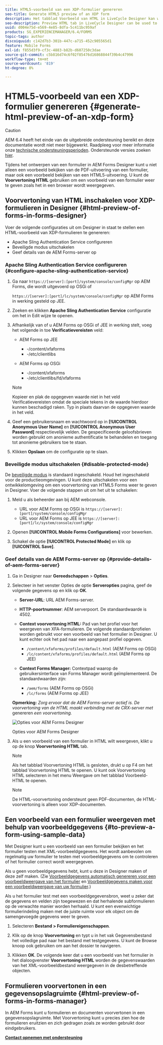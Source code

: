 ```yaml
---
title: HTML5-voorbeeld van een XDP-formulier genereren
seo-title: Generate HTML5 preview of an XDP form
description: Het tabblad Voorbeeld van HTML in LiveCycle Designer kan worden gebruikt om een voorbeeld van formulieren weer te geven zoals deze in een browser worden weergegeven.
seo-description: Preview HTML tab in LiveCycle Designer can be used to preview forms as they appear in a browser.
uuid: d004e75d-e569-4e85-8dfa-5c411bc959af
products: SG_EXPERIENCEMANAGER/6.4/FORMS
topic-tags: author
discoiquuid: c142d7b3-301b-447c-a715-452c905565d1
feature: Mobile Forms
exl-id: f855d3f9-cf3c-4883-b82b-d607250c3dae
source-git-commit: c5b816d74c6f02f85476d16868844f39b4c47996
workflow-type: tm+mt
source-wordcount: '819'
ht-degree: 0%

---
```


# HTML5-voorbeeld van een XDP-formulier genereren {#generate-html-preview-of-an-xdp-form}

>[!CAUTION]
>
>AEM 6.4 heeft het einde van de uitgebreide ondersteuning bereikt en deze documentatie wordt niet meer bijgewerkt. Raadpleeg voor meer informatie onze [technische ondersteuningsperioden](https://helpx.adobe.com/support/programs/eol-matrix.html). Ondersteunde versies zoeken [hier](https://experienceleague.adobe.com/docs/).

Tijdens het ontwerpen van een formulier in AEM Forms Designer kunt u niet alleen een voorbeeld bekijken van de PDF-uitvoering van een formulier, maar ook een voorbeeld bekijken van een HTML5-uitvoering. U kunt de **Voorvertoning HTML** gebruiken om een voorbeeld van een formulier weer te geven zoals het in een browser wordt weergegeven.

## Voorvertoning van HTML inschakelen voor XDP-formulieren in Designer {#html-preview-of-forms-in-forms-designer}

Voer de volgende configuraties uit om Designer in staat te stellen een HTML-voorbeeld van XDP-formulieren te genereren:

* Apache Sling Authentication Service configureren
* Beveiligde modus uitschakelen
* Geef details van de AEM Forms-server op

### Apache Sling Authentication Service configureren {#configure-apache-sling-authentication-service}

1. Ga naar `https://[server]:[port]/system/console/configMgr` op AEM Forms, die wordt uitgevoerd op OSGi of

   `https://[server]:[port]/lc/system/console/configMgr` op AEM Forms in werking gesteld op JEE.

1. Zoeken en klikken **Apache Sling Authentication Service** configuratie om het in Edit wijze te openen.

1. Afhankelijk van of u AEM Forms op OSGi of JEE in werking stelt, voeg het volgende in toe **Verificatievereisten** veld:

   * AEM Forms op JEE

      * -/content/xfaforms
      * -/etc/clientlibs
   * AEM Forms op OSGi

      * -/content/xfaforms
      * -/etc/clientlibs/fd/xfaforms

   >[!NOTE]
   >
   >Kopieer en plak de opgegeven waarde niet in het veld Verificatievereisten omdat de speciale tekens in de waarde hierdoor kunnen beschadigd raken. Typ in plaats daarvan de opgegeven waarde in het veld.

1. Geef een gebruikersnaam en wachtwoord op in **[!UICONTROL Anonymous User Name]** en **[!UICONTROL Anonymous User Password]** respectievelijk velden. De gespecificeerde geloofsbrieven worden gebruikt om anonieme authentificatie te behandelen en toegang tot anonieme gebruikers toe te staan.
1. Klikken **Opslaan** om de configuratie op te slaan.

### Beveiligde modus uitschakelen {#disable-protected-mode}

De [beveiligde modus](/help/forms/using/get-xdp-pdf-documents-aem.md) is standaard ingeschakeld. Houd het ingeschakeld voor de productieomgevingen. U kunt deze uitschakelen voor een ontwikkelomgeving om een voorvertoning van HTML5 Forms weer te geven in Designer. Voer de volgende stappen uit om het uit te schakelen:

1. Meld u als beheerder aan bij AEM webconsole.

   * URL voor AEM Forms op OSGi is `https://[server]:[port]/system/console/configMgr`
   * URL voor AEM Forms op JEE is `https://[server]:[port]/lc/system/console/configMgr`

1. Openen **[!UICONTROL Mobile Forms Configurations]** voor bewerken.
1. Schakel de optie **[!UICONTROL Protected Mode]** en klik op **[!UICONTROL Save]**.

### Geef details van de AEM Forms-server op {#provide-details-of-aem-forms-server}

1. Ga in Designer naar **Gereedschappen** >  **Opties**.
1. Selecteer in het venster Opties de optie **Serveropties** pagina, geef de volgende gegevens op en klik op **OK**.

   * **Server-URL**: URL AEM Forms-server.
   * **HTTP-poortnummer**: AEM serverpoort. De standaardwaarde is 4502.
   * **Context voorvertoning HTML:** Pad van het profiel voor het weergeven van XFA-formulieren. De volgende standaardprofielen worden gebruikt voor een voorbeeld van het formulier in Designer. U kunt echter ook het pad naar een aangepast profiel opgeven.

      * `/content/xfaforms/profiles/default.html` (AEM Forms op OSGi)
      * `/lc/content/xfaforms/profiles/default.html` (AEM Forms op JEE)
   * **Context Forms Manager:** Contextpad waarop de gebruikersinterface van Forms Manager wordt geïmplementeerd. De standaardwaarden zijn:

      * `/aem/forms` (AEM Forms op OSGi)
      * `/lc/forms` (AEM Forms op JEE)

   **Opmerking:** *Zorg ervoor dat de AEM Forms-server actief is. De voorvertoning van de HTML maakt verbinding met de CRX-server met* genereren *een voorvertoning.*

   ![Opties voor AEM Forms Designer ](assets/server_options.png)

   Opties voor AEM Forms Designer

1. Als u een voorbeeld van een formulier in HTML wilt weergeven, klikt u op de knop **Voorvertoning HTML** tab.

   >[!NOTE]
   >
   >Als het tabblad Voorvertoning HTML is gesloten, drukt u op F4 om het tabblad Voorvertoning HTML te openen. U kunt ook Voorvertoning HTML selecteren in het menu Weergave om het tabblad Voorbeeld-HTML te openen.

   >[!NOTE]
   >
   >De HTML-voorvertoning ondersteunt geen PDF-documenten, de HTML-voorvertoning is alleen voor XDP-documenten.

## Een voorbeeld van een formulier weergeven met behulp van voorbeeldgegevens {#to-preview-a-form-using-sample-data}

Met Designer kunt u een voorbeeld van een formulier bekijken en het formulier testen met XML-voorbeeldgegevens. Het wordt aanbevolen om regelmatig uw formulier te testen met voorbeeldgegevens om te controleren of het formulier correct wordt weergegeven.

Als u geen voorbeeldgegevens hebt, kunt u deze in Designer maken of deze zelf maken. (Zie [Voorbeeldgegevens automatisch genereren voor een voorbeeldweergave van het formulier](https://help.adobe.com/en_US/AEMForms/6.1/DesignerHelp/WS107c29ade9134a2c136ae6f212a1f379c94-8000.2.html#WS92d06802c76abadb-728f46ac129b395660c-7efe.2) en [Voorbeeldgegevens maken voor een voorbeeldweergave van uw formulier](https://help.adobe.com/en_US/AEMForms/6.1/DesignerHelp/WS107c29ade9134a2c136ae6f212a1f379c94-8000.2.html#WS92d06802c76abadb-728f46ac129b395660c-7eff.2).)

Als u het formulier test met een voorbeeldgegevensbron, weet u zeker dat de gegevens en velden zijn toegewezen en dat herhalende subformulieren op de verwachte manier worden herhaald. U kunt een evenwichtige formulierindeling maken met de juiste ruimte voor elk object om de samengevoegde gegevens weer te geven.

1. Selecteren **Bestand > Formuliereigenschappen**.

1. Klik op de knop **Voorvertoning** en typt u in het vak Gegevensbestand het volledige pad naar het bestand met testgegevens. U kunt de Browse knoop ook gebruiken om aan het dossier te navigeren.

1. Klikken **OK**. De volgende keer dat u een voorbeeld van het formulier in het dialoogvenster **Voorvertoning HTML** worden de gegevenswaarden van het XML-voorbeeldbestand weergegeven in de desbetreffende objecten.

## Formulieren voorvertonen in een gegevensopslagruimte {#html-preview-of-forms-in-forms-manager}

In AEM Forms kunt u formulieren en documenten voorvertonen in een gegevensopslagruimte. Met Voorvertoning kunt u precies zien hoe de formulieren eruitzien en zich gedragen zoals ze worden gebruikt door eindgebruikers.

[**Contact opnemen met ondersteuning**](https://www.adobe.com/account/sign-in.supportportal.html)
